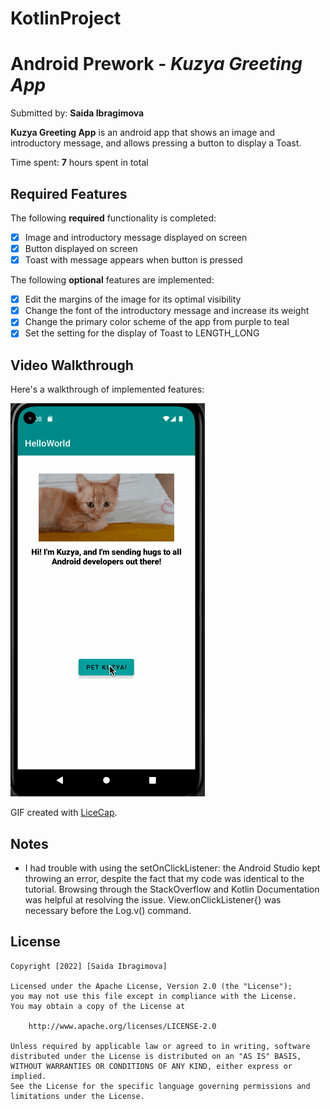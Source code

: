 # KotlinProject

# Android Prework - *Kuzya Greeting App*

Submitted by: **Saida Ibragimova**

**Kuzya Greeting App** is an android app that shows an image and introductory message, and allows pressing a button to display a Toast. 

Time spent: **7** hours spent in total

## Required Features

The following **required** functionality is completed:

* [X] Image and introductory message displayed on screen
* [X] Button displayed on screen
* [X] Toast with message appears when button is pressed 

The following **optional** features are implemented:

* [X] Edit the margins of the image for its optimal visibility
* [X] Change the font of the introductory message and increase its weight
* [X] Change the primary color scheme of the app from purple to teal
* [X] Set the setting for the display of Toast to LENGTH_LONG

## Video Walkthrough

Here's a walkthrough of implemented features:

<img src='walkthrough.gif' title='Video Walkthrough' width='' alt='Video Walkthrough' />

<!-- Replace this with whatever GIF tool you used! -->
GIF created with [LiceCap](http://www.cockos.com/licecap/).  
<!-- Other options include:
[Kap](https://getkap.co/) for macOS
[ScreenToGif](https://www.screentogif.com/) for Windows
[peek](https://github.com/phw/peek) for Linux. -->

## Notes

* I had trouble with using the setOnClickListener: the Android Studio kept throwing an error, despite the fact that my code was identical to the tutorial. Browsing through the StackOverflow and Kotlin Documentation was helpful at resolving the issue. View.onClickListener{} was necessary before the Log.v() command.

## License

    Copyright [2022] [Saida Ibragimova]

    Licensed under the Apache License, Version 2.0 (the "License");
    you may not use this file except in compliance with the License.
    You may obtain a copy of the License at

        http://www.apache.org/licenses/LICENSE-2.0

    Unless required by applicable law or agreed to in writing, software
    distributed under the License is distributed on an "AS IS" BASIS,
    WITHOUT WARRANTIES OR CONDITIONS OF ANY KIND, either express or implied.
    See the License for the specific language governing permissions and
    limitations under the License.
